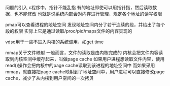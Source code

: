 问题的引入
c程序中，指针不能乱指
有的地址即使可以用指针指，然后读取数据，也不能修改
也就是说系统内部会对内存进行管理，规定各个地址的读写权限

pmap可以查看进程的地址空间
发现地址空间内分了若干连续的段，并给出了每个段的权限
实际上它是通过读取/proc/pid/maps文件的内容实现的

vdso用于一些不进入内核的系统调用，如get time

mmap关于文件映射
一般而言，文件的读取是由内核完成的
内核会把文件内容读取到内核空间中缓存起来，叫做page cache
如果用户进程想读取文件内容，使用read()操作会把内核中的page cache读取到该进程的地址空间中
而如果采用mmap，就直接把page cache映射到了地址空间中，用户进程可以直接修改page cache，减少了从内核到用户空间的一次拷贝